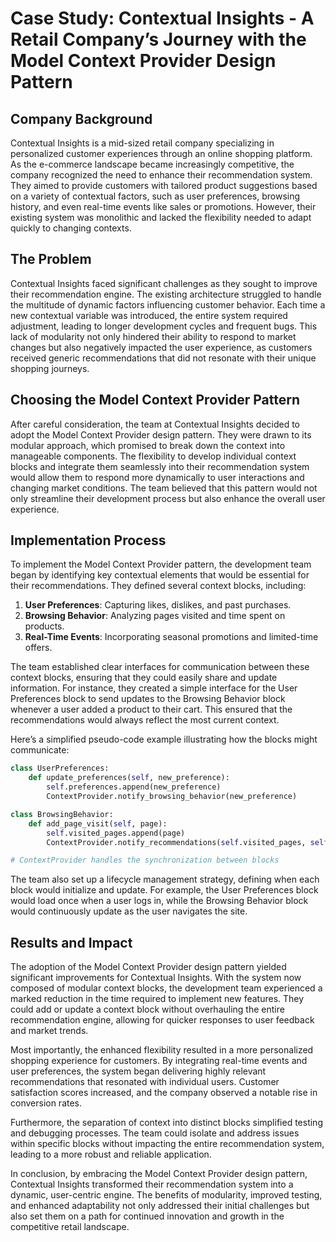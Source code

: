 # Case Study: Contextual Insights - A Retail Company’s Journey with the Model Context Provider Design Pattern

## Company Background

Contextual Insights is a mid-sized retail company specializing in personalized customer experiences through an online shopping platform. As the e-commerce landscape became increasingly competitive, the company recognized the need to enhance their recommendation system. They aimed to provide customers with tailored product suggestions based on a variety of contextual factors, such as user preferences, browsing history, and even real-time events like sales or promotions. However, their existing system was monolithic and lacked the flexibility needed to adapt quickly to changing contexts. 

## The Problem

Contextual Insights faced significant challenges as they sought to improve their recommendation engine. The existing architecture struggled to handle the multitude of dynamic factors influencing customer behavior. Each time a new contextual variable was introduced, the entire system required adjustment, leading to longer development cycles and frequent bugs. This lack of modularity not only hindered their ability to respond to market changes but also negatively impacted the user experience, as customers received generic recommendations that did not resonate with their unique shopping journeys.

## Choosing the Model Context Provider Pattern

After careful consideration, the team at Contextual Insights decided to adopt the Model Context Provider design pattern. They were drawn to its modular approach, which promised to break down the context into manageable components. The flexibility to develop individual context blocks and integrate them seamlessly into their recommendation system would allow them to respond more dynamically to user interactions and changing market conditions. The team believed that this pattern would not only streamline their development process but also enhance the overall user experience.

## Implementation Process

To implement the Model Context Provider pattern, the development team began by identifying key contextual elements that would be essential for their recommendations. They defined several context blocks, including:

1. **User Preferences**: Capturing likes, dislikes, and past purchases.
2. **Browsing Behavior**: Analyzing pages visited and time spent on products.
3. **Real-Time Events**: Incorporating seasonal promotions and limited-time offers.

The team established clear interfaces for communication between these context blocks, ensuring that they could easily share and update information. For instance, they created a simple interface for the User Preferences block to send updates to the Browsing Behavior block whenever a user added a product to their cart. This ensured that the recommendations would always reflect the most current context.

Here’s a simplified pseudo-code example illustrating how the blocks might communicate:

```python
class UserPreferences:
    def update_preferences(self, new_preference):
        self.preferences.append(new_preference)
        ContextProvider.notify_browsing_behavior(new_preference)

class BrowsingBehavior:
    def add_page_visit(self, page):
        self.visited_pages.append(page)
        ContextProvider.notify_recommendations(self.visited_pages, self.preferences)

# ContextProvider handles the synchronization between blocks
```

The team also set up a lifecycle management strategy, defining when each block would initialize and update. For example, the User Preferences block would load once when a user logs in, while the Browsing Behavior block would continuously update as the user navigates the site.

## Results and Impact

The adoption of the Model Context Provider design pattern yielded significant improvements for Contextual Insights. With the system now composed of modular context blocks, the development team experienced a marked reduction in the time required to implement new features. They could add or update a context block without overhauling the entire recommendation engine, allowing for quicker responses to user feedback and market trends.

Most importantly, the enhanced flexibility resulted in a more personalized shopping experience for customers. By integrating real-time events and user preferences, the system began delivering highly relevant recommendations that resonated with individual users. Customer satisfaction scores increased, and the company observed a notable rise in conversion rates.

Furthermore, the separation of context into distinct blocks simplified testing and debugging processes. The team could isolate and address issues within specific blocks without impacting the entire recommendation system, leading to a more robust and reliable application.

In conclusion, by embracing the Model Context Provider design pattern, Contextual Insights transformed their recommendation system into a dynamic, user-centric engine. The benefits of modularity, improved testing, and enhanced adaptability not only addressed their initial challenges but also set them on a path for continued innovation and growth in the competitive retail landscape.
